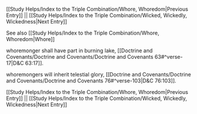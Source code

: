 [[Study Helps/Index to the Triple Combination/Whore, Whoredom|Previous Entry]]  ||  [[Study Helps/Index to the Triple Combination/Wicked, Wickedly, Wickedness|Next Entry]]

 See also [[Study Helps/Index to the Triple Combination/Whore, Whoredom|Whore]]

 whoremonger shall have part in burning lake, [[Doctrine and Covenants/Doctrine and Covenants/Doctrine and Covenants 63#^verse-17|D&C 63:17]].

 whoremongers will inherit telestial glory, [[Doctrine and Covenants/Doctrine and Covenants/Doctrine and Covenants 76#^verse-103|D&C 76:103]].

[[Study Helps/Index to the Triple Combination/Whore, Whoredom|Previous Entry]]  ||  [[Study Helps/Index to the Triple Combination/Wicked, Wickedly, Wickedness|Next Entry]]